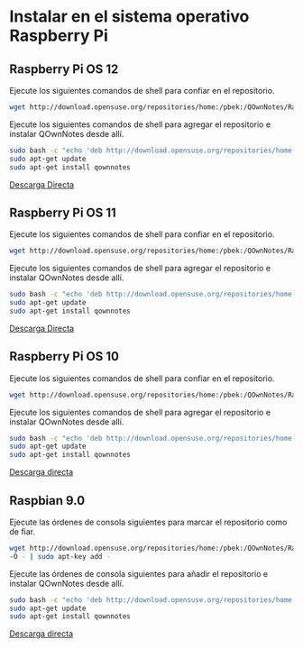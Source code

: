 # Instalar en el sistema operativo Raspberry Pi

## Raspberry Pi OS 12

Ejecute los siguientes comandos de shell para confiar en el repositorio.

```bash
wget http://download.opensuse.org/repositories/home:/pbek:/QOwnNotes/Raspbian_12/Release.key -O - | sudo apt-key add -
```

Ejecute los siguientes comandos de shell para agregar el repositorio e instalar QOwnNotes desde allí.

```bash
sudo bash -c "echo 'deb http://download.opensuse.org/repositories/home:/pbek:/QOwnNotes/Raspbian_12/ /' >> /etc/apt/sources.list.d/qownnotes.list"
sudo apt-get update
sudo apt-get install qownnotes
```

[Descarga Directa](https://download.opensuse.org/repositories/home:/pbek:/QOwnNotes/Raspbian_12)

## Raspberry Pi OS 11

Ejecute los siguientes comandos de shell para confiar en el repositorio.

```bash
wget http://download.opensuse.org/repositories/home:/pbek:/QOwnNotes/Raspbian_11/Release.key -O - | sudo apt-key add -
```

Ejecute los siguientes comandos de shell para agregar el repositorio e instalar QOwnNotes desde allí.

```bash
sudo bash -c "echo 'deb http://download.opensuse.org/repositories/home:/pbek:/QOwnNotes/Raspbian_11/ /' >> /etc/apt/sources.list.d/qownnotes.list"
sudo apt-get update
sudo apt-get install qownnotes
```

[Descarga Directa](https://download.opensuse.org/repositories/home:/pbek:/QOwnNotes/Raspbian_11)

## Raspberry Pi OS 10

Ejecute los siguientes comandos de shell para confiar en el repositorio.

```bash
wget http://download.opensuse.org/repositories/home:/pbek:/QOwnNotes/Raspbian_10/Release.key -O - | sudo apt-key add -
```

Ejecute los siguientes comandos de shell para agregar el repositorio e instalar QOwnNotes desde allí.

```bash
sudo bash -c "echo 'deb http://download.opensuse.org/repositories/home:/pbek:/QOwnNotes/Raspbian_10/ /' >> /etc/apt/sources.list.d/qownnotes.list"
sudo apt-get update
sudo apt-get install qownnotes
```

[Descarga directa](https://download.opensuse.org/repositories/home:/pbek:/QOwnNotes/Raspbian_10)

## Raspbian 9.0

Ejecute las órdenes de consola siguientes para marcar el repositorio como de fiar.

```bash
wget http://download.opensuse.org/repositories/home:/pbek:/QOwnNotes/Raspbian_9.0/Release.key
-O - | sudo apt-key add -
```

Ejecute las órdenes de consola siguientes para añadir el repositorio e instalar QOwnNotes desde allí.

```bash
sudo bash -c "echo 'deb http://download.opensuse.org/repositories/home:/pbek:/QOwnNotes/Debian_9.0/ /' >> /etc/apt/sources.list.d/qownnotes.list"
sudo apt-get update
sudo apt-get install qownnotes
```

[Descarga directa](https://download.opensuse.org/repositories/home:/pbek:/QOwnNotes/Raspbian_9.0)
